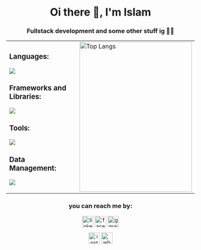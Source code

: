 <h1 align="center">Oi there 👋, I'm Islam</h1>
<h3 align="center">Fullstack development and some other stuff ig 🤷‍♂️</h3>
<table>
  <tr>
    <td>
      <h3>Languages:</h3>
      <p>
        <a href="https://skillicons.dev">
          <img src="https://skillicons.dev/icons?i=html,css,js,ts,py,php,java,cs,cpp,bash,matlab" />
        </a>
      </p>

  <h3>Frameworks and Libraries:</h3>
      <p>
        <a href="https://skillicons.dev">
          <img src="https://skillicons.dev/icons?i=react,vue,bootstrap,tailwind,express,nodejs,redux,threejs,unity" />
        </a>
      </p>

  <h3>Tools:</h3>
      <p>
        <a href="https://skillicons.dev">
          <img src="https://skillicons.dev/icons?i=git,github,docker,jest,neovim,npm,nginx" />
        </a>
      </p>

  <h3>Data Management:</h3>
      <p>
        <a href="https://skillicons.dev">
          <img src="https://skillicons.dev/icons?i=mysql,postgresql,redis,sqlite" />
        </a>
      </p>
    </td>
    <td style="vertical-align: top;">
      <img
        src="https://github-readme-stats.vercel.app/api/top-langs/?username=the-sofishticated-man&layout=donut-vertical&theme=dark"
        alt="Top Langs"
        width="300"
        height="400"
      />
    </td>
  </tr>
</table>
<h3 align="center">you can reach me by:</h2>
    <p align="center">
      <a href="https://www.linkedin.com/in/islam-lameche-8266802a1/" target="blank"><img align="center"
         src="https://img.shields.io/badge/linkedin-%231DA1F2.svg?style=for-the-badge&logo=linkedin&logoColor=white"
         alt="linkedin" height="30"/></a>
      <a href="https://fb.com/adam.abou.tafra" target="blank"><img align="center"
         src="https://img.shields.io/badge/facebook-4267B2.svg?style=for-the-badge&logo=facebook&logoColor=white"
         alt="facebook" height="30"/></a>
      <a href="mailto:lameche1isalm@gmail.com" target="blank"><img align="center"
         src="https://img.shields.io/badge/gmail-EA4335.svg?style=for-the-badge&logo=gmail&logoColor=white"
         alt="gmail" height="30"/></a>
    </p>
  <p align="center">
      <a href="https://instagram.com/the_sofishticated_man" target="blank"><img align="center"
         src="https://img.shields.io/badge/instagram-%23E4405F.svg?style=for-the-badge&logo=Instagram&logoColor=white"
         alt="instagram" height="30"/></a>
      <a href="https://wa.me/+213663136103" target="blank"><img align="center"
         src="https://img.shields.io/badge/whatsapp-4B7F1.svg?style=for-the-badge&logo=whatsapp&logoColor=white"
         alt="whatsapp" height="30"/></a>
    </p>

